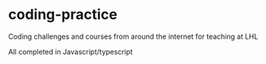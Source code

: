 # coding-practice
Coding challenges and courses from around the internet for teaching at LHL

All completed in Javascript/typescript 
